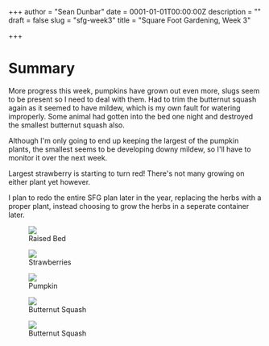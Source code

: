 +++
author = "Sean Dunbar"
date = 0001-01-01T00:00:00Z
description = ""
draft = false
slug = "sfg-week3"
title = "Square Foot Gardening, Week 3"

+++



# Summary
More progress this week, pumpkins have grown out even more, slugs seem to be present so I need to deal with them.
Had to trim the butternut squash again as it seemed to have mildew, which is my own fault for watering improperly. 
Some animal had gotten into the bed one night and destroyed the smallest butternut squash also.

Although I'm only going to end up keeping the largest of the pumpkin plants, the smallest seems to be developing downy mildew,
 so I'll have to monitor it over the next week.

Largest strawberry is starting to turn red! There's not many growing on either plant yet however.

I plan to redo the entire SFG plan later in the year, replacing the herbs with a proper plant, instead choosing
to grow the herbs in a seperate container later.
 
<figure>
	<a href="https://i.imgur.com/aC4c3jx.jpg"><img src="https://i.imgur.com/aC4c3jx.jpg"></a>
	<figcaption>Raised Bed</figcaption>
</figure>

<figure>
	<a href="https://i.imgur.com/KEfgNmu.jpg"><img src="https://i.imgur.com/KEfgNmu.jpg"></a>
	<figcaption>Strawberries</figcaption>
</figure>

<figure>
	<a href="https://i.imgur.com/sCnLG8V.jpg"><img src="/https://i.imgur.com/sCnLG8V.jpg"></a>
	<figcaption>Pumpkin</figcaption>
</figure>

<figure>
	<a href="https://i.imgur.com/7qqyF8P.jpg"><img src="https://i.imgur.com/7qqyF8P.jpg"></a>
	<figcaption>Butternut Squash</figcaption>
</figure>

<figure>
	<a href="https://i.imgur.com/NjtAFuk.jpg"><img src="https://i.imgur.com/NjtAFuk.jpg"></a>
	<figcaption>Butternut Squash</figcaption>
</figure>
